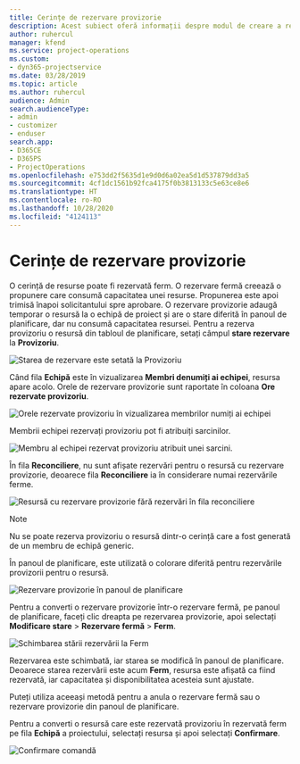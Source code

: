 ```yaml
---
title: Cerințe de rezervare provizorie
description: Acest subiect oferă informații despre modul de creare a rezervărilor provizorii.
author: ruhercul
manager: kfend
ms.service: project-operations
ms.custom:
- dyn365-projectservice
ms.date: 03/28/2019
ms.topic: article
ms.author: ruhercul
audience: Admin
search.audienceType:
- admin
- customizer
- enduser
search.app:
- D365CE
- D365PS
- ProjectOperations
ms.openlocfilehash: e753dd2f5635d1e9d0d6a02ea5d1d537879dd3a5
ms.sourcegitcommit: 4cf1dc1561b92fca4175f0b3813133c5e63ce8e6
ms.translationtype: HT
ms.contentlocale: ro-RO
ms.lasthandoff: 10/28/2020
ms.locfileid: "4124113"
---
```

# <a name="soft-book-requirements"></a>Cerințe de rezervare provizorie

O cerință de resurse poate fi rezervată ferm. O rezervare fermă creează o propunere care consumă capacitatea unei resurse. Propunerea este apoi trimisă înapoi solicitantului spre aprobare. O rezervare provizorie adaugă temporar o resursă la o echipă de proiect și are o stare diferită în panoul de planificare, dar nu consumă capacitatea resursei. Pentru a rezerva provizoriu o resursă din tabloul de planificare, setați câmpul **stare rezervare** la **Provizoriu**.

![Starea de rezervare este setată la Provizoriu](media/Resource-Management-image77.png)

Când fila **Echipă** este în vizualizarea **Membri denumiți ai echipei**, resursa apare acolo. Orele de rezervare provizorie sunt raportate în coloana **Ore rezervate provizoriu**.

![Orele rezervate provizoriu în vizualizarea membrilor numiți ai echipei](media/Resource-Management-image78.png)

Membrii echipei rezervați provizoriu pot fi atribuiți sarcinilor.

![Membru al echipei rezervat provizoriu atribuit unei sarcini.](media/Resource-Management-image79.png)

În fila **Reconciliere**, nu sunt afișate rezervări pentru o resursă cu rezervare provizorie, deoarece fila **Reconciliere** ia în considerare numai rezervările ferme.

![Resursă cu rezervare provizorie fără rezervări în fila reconciliere](media/Resource-Management-image80.png)

> [!NOTE]
> Nu se poate rezerva provizoriu o resursă dintr-o cerință care a fost generată de un membru de echipă generic.

În panoul de planificare, este utilizată o colorare diferită pentru rezervările provizorii pentru o resursă.

![Rezervare provizorie în panoul de planificare](media/Resource-Management-image81.png)

Pentru a converti o rezervare provizorie într-o rezervare fermă, pe panoul de planificare, faceți clic dreapta pe rezervarea provizorie, apoi selectați **Modificare stare** \> **Rezervare fermă** \> **Ferm**.

![Schimbarea stării rezervării la Ferm](media/Resource-Management-image82.png)

Rezervarea este schimbată, iar starea se modifică în panoul de planificare. Deoarece starea rezervării este acum **Ferm**, resursa este afișată ca fiind rezervată, iar capacitatea și disponibilitatea acesteia sunt ajustate.

Puteți utiliza aceeași metodă pentru a anula o rezervare fermă sau o rezervare provizorie din panoul de planificare.

Pentru a converti o resursă care este rezervată provizoriu în rezervată ferm pe fila **Echipă** a proiectului, selectați resursa și apoi selectați **Confirmare**.

![Confirmare comandă](media/Resource-Management-image83.png)
